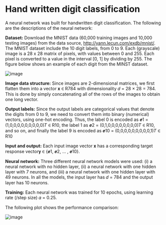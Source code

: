 # Hand written digit classification

A neural network was built for handwritten digit classification. The following are the descriptions of the neural network:

**Dataset:** Download the MNIST data (60,000 training images and 10,000 testing images) from the data source, http://yann.lecun.com/exdb/mnist/. The MNIST dataset include the 10 digit labels, from 0 to 9. Each (grayscale) image is a 28 x 28 matrix of pixels, with values between 0 and 255. Each pixel is converted to a value in the interval [0, 1] by dividing by 255. The figure below shows an example of each digit from the MINST dataset.

![image](https://user-images.githubusercontent.com/38344621/146652628-69cd897d-8eaa-49e5-9cf3-d61f979a063e.png)

**Image data structure:** Since images are 2-dimensional matrices, we first flatten them into a vector 𝐱 ∈ R784 with dimensionality 𝑑 = 28 × 28 = 784. This is done by simply concatenating all of the rows of the images to obtain one long vector.

**Output labels:** Since the output labels are categorical values that denote the digits from 0 to 9, we need to convert them into binary (numerical) vectors, using one-hot encoding. Thus, the label 0 is encoded as 𝒆1 = (1,0,0,0,0,0,0,0,0,0)𝑇 ∈ R10, the label 1 as 𝒆2 = (0,1,0,0,0,0,0,0,0,0)𝑇 ∈ R10, and so on, and finally the label 9 is encoded as 𝒆10 = (0,0,0,0,0,0,0,0,0,1)𝑇 ∈ R10

**Input and output:** Each input image vector 𝐱 has a corresponding target response vector𝐲 ∈ {𝒆1, 𝒆2, ... , 𝒆10}.

**Neural network:** Three different neural network models were used: (i) a neural network with no hidden layer, (ii) a neural network with one hidden layer with 7 neurons, and (iii) a neural network with one hidden layer with 49 neurons. In all the models, the input layer has 𝑑 = 784 and the output layer has 10 neurons.

**Training:** Each neural network was trained for 10 epochs, using learning rate (/step size) 𝛼 = 0.25.

The following plot shows the performance comparison:

![image](https://user-images.githubusercontent.com/38344621/146652763-ed2e6037-2024-4cca-99e1-928387d5c8f0.png)


